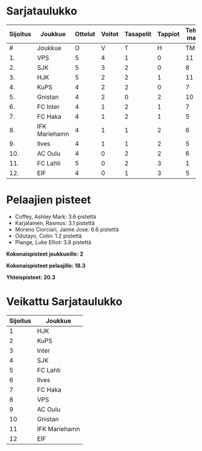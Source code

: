 # Sarjataulukko
| Sijoitus | Joukkue | Ottelut | Voitot | Tasapelit | Tappiot | Tehdyt maalit | Päästetyt maalit | Maaliero | Syötöt |
|----------|---------|---------|--------|-----------|---------|----------------|-------------------|----------|-------|
|# | Joukkue | O | V | T | H | TM | PM | ME | S | L | L% | R | KK | PK | PA | P|
|1. | VPS | 5 | 4 | 1 | 0 | 11 | 5 | 6 | 9 | 71 | 15,49 | 54 | 9 | 0 | 9 | 13|
|2. | SJK | 5 | 3 | 2 | 0 | 8 | 5 | 3 | 6 | 64 | 12,50 | 53 | 11 | 0 | 7 | 11|
|3. | HJK | 5 | 2 | 2 | 1 | 11 | 8 | 3 | 9 | 75 | 14,67 | 60 | 10 | 0 | 10 | 8|
|4. | KuPS | 4 | 2 | 2 | 0 | 7 | 4 | 3 | 4 | 42 | 16,67 | 45 | 5 | 0 | 7 | 8|
|5. | Gnistan | 4 | 2 | 0 | 2 | 10 | 9 | 1 | 6 | 32 | 31,25 | 57 | 15 | 0 | 3 | 6|
|6. | FC Inter | 4 | 1 | 2 | 1 | 7 | 7 | 0 | 6 | 37 | 18,92 | 39 | 10 | 0 | 10 | 5|
|7. | FC Haka | 4 | 1 | 2 | 1 | 5 | 5 | 0 | 5 | 38 | 13,16 | 46 | 10 | 1 | 9 | 5|
|8. | IFK Mariehamn | 4 | 1 | 1 | 2 | 6 | 7 | -1 | 0 | 34 | 17,65 | 49 | 13 | 1 | 2 | 4|
|9. | Ilves | 4 | 1 | 1 | 2 | 5 | 7 | -2 | 5 | 54 | 9,26 | 50 | 13 | 2 | 3 | 4|
|10. | AC Oulu | 4 | 0 | 2 | 2 | 6 | 8 | -2 | 5 | 43 | 13,95 | 55 | 13 | 0 | 7 | 2|
|11. | FC Lahti | 5 | 0 | 2 | 3 | 1 | 9 | -8 | 0 | 45 | 2,22 | 45 | 9 | 1 | 12 | 2|
|12. | EIF | 4 | 0 | 1 | 3 | 5 | 8 | -3 | 3 | 26 | 19,23 | 47 | 12 | 0 | 3 | 1|

# Pelaajien pisteet
* Coffey, Ashley Mark: 3.6 pistettä
* Karjalainen, Rasmus: 3.1 pistettä
* Moreno Ciorciari, Jaime Jose: 6.6 pistettä
* Odutayo, Colin: 1.2 pistettä
* Plange, Luke Elliot: 3.8 pistettä

**Kokonaispisteet joukkueille: 2**

**Kokonaispisteet pelaajille: 18.3**

**Yhteispisteet: 20.3**

# Veikattu Sarjataulukko
| Sijoitus | Joukkue |
|----------|---------|
| 1 | HJK |
| 2 | KuPS |
| 3 | Inter |
| 4 | SJK |
| 5 | FC Lahti |
| 6 | Ilves |
| 7 | FC Haka |
| 8 | VPS |
| 9 | AC Oulu |
| 10 | Gnistan |
| 11 | IFK Mariehamn |
| 12 | EIF |
